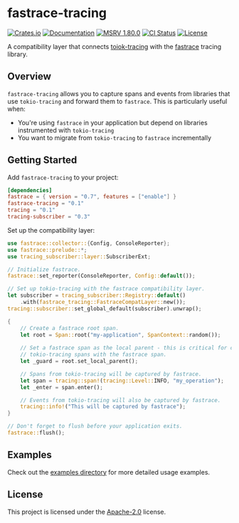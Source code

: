 # fastrace-tracing

[![Crates.io](https://img.shields.io/crates/v/fastrace-tracing.svg?style=flat-square&logo=rust)](https://crates.io/crates/fastrace-tracing)
[![Documentation](https://img.shields.io/docsrs/fastrace-tracing?style=flat-square&logo=rust)](https://docs.rs/fastrace-tracing/)
[![MSRV 1.80.0](https://img.shields.io/badge/MSRV-1.80.0-green?style=flat-square&logo=rust)](https://www.whatrustisit.com)
[![CI Status](https://img.shields.io/github/actions/workflow/status/fast/fastrace-tracing/ci.yml?style=flat-square&logo=github)](https://github.com/fast/fastrace-tracing/actions)
[![License](https://img.shields.io/crates/l/fastrace-tracing?style=flat-square)](https://github.com/fast/fastrace-tracing/blob/main/LICENSE)

A compatibility layer that connects [toiok-tracing](https://github.com/tokio-rs/tracing) with the [fastrace](https://github.com/fast/fastrace) tracing library.

## Overview

`fastrace-tracing` allows you to capture spans and events from libraries that use `tokio-tracing` and forward them to `fastrace`. This is particularly useful when:

- You're using `fastrace` in your application but depend on libraries instrumented with `tokio-tracing`
- You want to migrate from `tokio-tracing` to `fastrace` incrementally

## Getting Started

Add `fastrace-tracing` to your project:

```toml
[dependencies]
fastrace = { version = "0.7", features = ["enable"] }
fastrace-tracing = "0.1"
tracing = "0.1"
tracing-subscriber = "0.3"
```

Set up the compatibility layer:

```rust
use fastrace::collector::{Config, ConsoleReporter};
use fastrace::prelude::*;
use tracing_subscriber::layer::SubscriberExt;

// Initialize fastrace.
fastrace::set_reporter(ConsoleReporter, Config::default());

// Set up tokio-tracing with the fastrace compatibility layer.
let subscriber = tracing_subscriber::Registry::default()
    .with(fastrace_tracing::FastraceCompatLayer::new());
tracing::subscriber::set_global_default(subscriber).unwrap();

{
    // Create a fastrace root span.
    let root = Span::root("my-application", SpanContext::random());
    
    // Set a fastrace span as the local parent - this is critical for connecting the 
    // tokio-tracing spans with the fastrace span.
    let _guard = root.set_local_parent();

    // Spans from tokio-tracing will be captured by fastrace.
    let span = tracing::span!(tracing::Level::INFO, "my_operation");
    let _enter = span.enter();

    // Events from tokio-tracing will also be captured by fastrace.
    tracing::info!("This will be captured by fastrace");
}

// Don't forget to flush before your application exits.
fastrace::flush();
```

## Examples

Check out the [examples directory](https://github.com/fast/fastrace-tracing/tree/main/examples) for more detailed usage examples.

## License

This project is licensed under the [Apache-2.0](./LICENSE) license.
